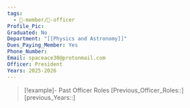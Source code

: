 ```yaml
---
tags:
  - 🧑-member/💠-officer
Profile_Pic: 
Graduated: No
Department: "[[Physics and Astronomy]]"
Dues_Paying_Member: Yes
Phone_Number: 
Email: spaceace30@protonmail.com
Officer: President
Years: 2025-2026
---
```


> [!example]- Past Officer Roles
> [Previous_Officer_Roles::]
> [previous_Years::]
